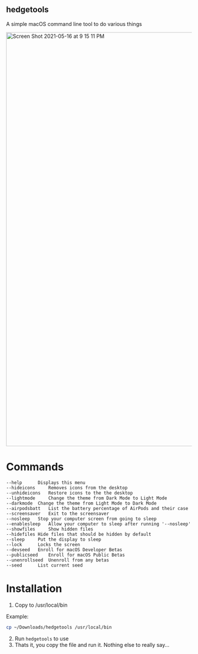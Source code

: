 ## hedgetools
A simple macOS command line tool to do various things

<img width="1122" alt="Screen Shot 2021-05-16 at 9 15 11 PM" src="https://user-images.githubusercontent.com/72932987/118424072-0e81db00-b68c-11eb-965f-7ce952947379.png">


# Commands
	--help		Displays this menu
	--hideicons 	Removes icons from the desktop
	--unhideicons   Restore icons to the the desktop
	--lightmode 	Change the theme from Dark Mode to Light Mode
	--darkmode 	Change the theme from Light Mode to Dark Mode
	--airpodsbatt   List the battery percentage of AirPods and their case
	--screensaver 	Exit to the screensaver
	--nosleep 	Stop your computer screen from going to sleep
	--enablesleep	Allow your computer to sleep after running '--nosleep'
	--showfiles     Show hidden files
	--hidefiles	Hide files that should be hidden by default
	--sleep 	Put the display to sleep
	--lock		Locks the screen
	--devseed	Enroll for macOS Developer Betas
	--publicseed	Enroll for macOS Public Betas
	--unenrollseed	Unenroll from any betas
	--seed		List current seed


# Installation
1. Copy to /usr/local/bin

Example:
```sh
cp ~/Downloads/hedgetools /usr/local/bin
```
2. Run `hedgetools` to use
3. Thats it, you copy the file and run it. Nothing else to really say...
